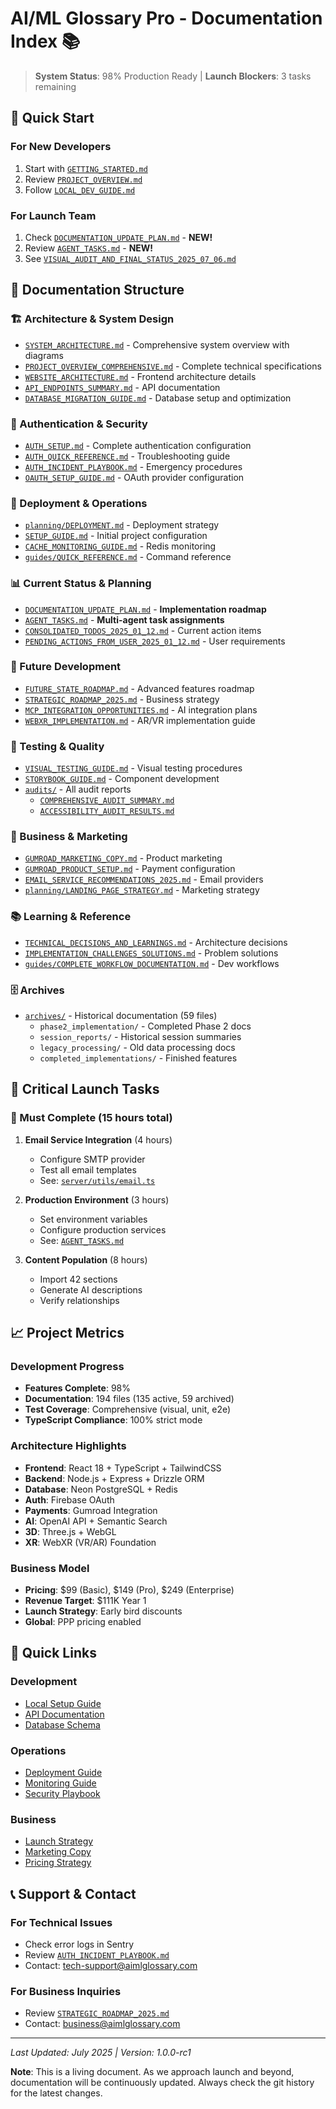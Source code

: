 # AI/ML Glossary Pro - Documentation Index 📚

> **System Status**: 98% Production Ready | **Launch Blockers**: 3 tasks remaining

## 🚀 Quick Start

### For New Developers
1. Start with [`GETTING_STARTED.md`](./GETTING_STARTED.md)
2. Review [`PROJECT_OVERVIEW.md`](./PROJECT_OVERVIEW.md)
3. Follow [`LOCAL_DEV_GUIDE.md`](./LOCAL_DEV_GUIDE.md)

### For Launch Team
1. Check [`DOCUMENTATION_UPDATE_PLAN.md`](./DOCUMENTATION_UPDATE_PLAN.md) - **NEW!**
2. Review [`AGENT_TASKS.md`](./AGENT_TASKS.md) - **NEW!**
3. See [`VISUAL_AUDIT_AND_FINAL_STATUS_2025_07_06.md`](./VISUAL_AUDIT_AND_FINAL_STATUS_2025_07_06.md)

## 📂 Documentation Structure

### 🏗️ Architecture & System Design
- [`SYSTEM_ARCHITECTURE.md`](./SYSTEM_ARCHITECTURE.md) - Comprehensive system overview with diagrams
- [`PROJECT_OVERVIEW_COMPREHENSIVE.md`](./PROJECT_OVERVIEW_COMPREHENSIVE.md) - Complete technical specifications
- [`WEBSITE_ARCHITECTURE.md`](./WEBSITE_ARCHITECTURE.md) - Frontend architecture details
- [`API_ENDPOINTS_SUMMARY.md`](./API_ENDPOINTS_SUMMARY.md) - API documentation
- [`DATABASE_MIGRATION_GUIDE.md`](./DATABASE_MIGRATION_GUIDE.md) - Database setup and optimization

### 🔐 Authentication & Security
- [`AUTH_SETUP.md`](./AUTH_SETUP.md) - Complete authentication configuration
- [`AUTH_QUICK_REFERENCE.md`](./AUTH_QUICK_REFERENCE.md) - Troubleshooting guide
- [`AUTH_INCIDENT_PLAYBOOK.md`](./AUTH_INCIDENT_PLAYBOOK.md) - Emergency procedures
- [`OAUTH_SETUP_GUIDE.md`](./OAUTH_SETUP_GUIDE.md) - OAuth provider configuration

### 🚀 Deployment & Operations
- [`planning/DEPLOYMENT.md`](./planning/DEPLOYMENT.md) - Deployment strategy
- [`SETUP_GUIDE.md`](./SETUP_GUIDE.md) - Initial project configuration
- [`CACHE_MONITORING_GUIDE.md`](./CACHE_MONITORING_GUIDE.md) - Redis monitoring
- [`guides/QUICK_REFERENCE.md`](./guides/QUICK_REFERENCE.md) - Command reference

### 📊 Current Status & Planning
- [`DOCUMENTATION_UPDATE_PLAN.md`](./DOCUMENTATION_UPDATE_PLAN.md) - **Implementation roadmap**
- [`AGENT_TASKS.md`](./AGENT_TASKS.md) - **Multi-agent task assignments**
- [`CONSOLIDATED_TODOS_2025_01_12.md`](./CONSOLIDATED_TODOS_2025_01_12.md) - Current action items
- [`PENDING_ACTIONS_FROM_USER_2025_01_12.md`](./PENDING_ACTIONS_FROM_USER_2025_01_12.md) - User requirements

### 🎯 Future Development
- [`FUTURE_STATE_ROADMAP.md`](./FUTURE_STATE_ROADMAP.md) - Advanced features roadmap
- [`STRATEGIC_ROADMAP_2025.md`](./STRATEGIC_ROADMAP_2025.md) - Business strategy
- [`MCP_INTEGRATION_OPPORTUNITIES.md`](./MCP_INTEGRATION_OPPORTUNITIES.md) - AI integration plans
- [`WEBXR_IMPLEMENTATION.md`](./WEBXR_IMPLEMENTATION.md) - AR/VR implementation guide

### 🧪 Testing & Quality
- [`VISUAL_TESTING_GUIDE.md`](./VISUAL_TESTING_GUIDE.md) - Visual testing procedures
- [`STORYBOOK_GUIDE.md`](./STORYBOOK_GUIDE.md) - Component development
- [`audits/`](./audits/) - All audit reports
  - [`COMPREHENSIVE_AUDIT_SUMMARY.md`](./audits/COMPREHENSIVE_AUDIT_SUMMARY.md)
  - [`ACCESSIBILITY_AUDIT_RESULTS.md`](./audits/ACCESSIBILITY_AUDIT_RESULTS.md)

### 💼 Business & Marketing
- [`GUMROAD_MARKETING_COPY.md`](./GUMROAD_MARKETING_COPY.md) - Product marketing
- [`GUMROAD_PRODUCT_SETUP.md`](./GUMROAD_PRODUCT_SETUP.md) - Payment configuration
- [`EMAIL_SERVICE_RECOMMENDATIONS_2025.md`](./EMAIL_SERVICE_RECOMMENDATIONS_2025.md) - Email providers
- [`planning/LANDING_PAGE_STRATEGY.md`](./planning/LANDING_PAGE_STRATEGY.md) - Marketing strategy

### 📚 Learning & Reference
- [`TECHNICAL_DECISIONS_AND_LEARNINGS.md`](./TECHNICAL_DECISIONS_AND_LEARNINGS.md) - Architecture decisions
- [`IMPLEMENTATION_CHALLENGES_SOLUTIONS.md`](./IMPLEMENTATION_CHALLENGES_SOLUTIONS.md) - Problem solutions
- [`guides/COMPLETE_WORKFLOW_DOCUMENTATION.md`](./guides/COMPLETE_WORKFLOW_DOCUMENTATION.md) - Dev workflows

### 🗄️ Archives
- [`archives/`](./archives/) - Historical documentation (59 files)
  - `phase2_implementation/` - Completed Phase 2 docs
  - `session_reports/` - Historical session summaries
  - `legacy_processing/` - Old data processing docs
  - `completed_implementations/` - Finished features

## 🎯 Critical Launch Tasks

### 🔴 Must Complete (15 hours total)

1. **Email Service Integration** (4 hours)
   - Configure SMTP provider
   - Test all email templates
   - See: [`server/utils/email.ts`](../server/utils/email.ts)

2. **Production Environment** (3 hours)
   - Set environment variables
   - Configure production services
   - See: [`AGENT_TASKS.md`](./AGENT_TASKS.md#task-d1-production-environment-configuration-critical---3-hours)

3. **Content Population** (8 hours)
   - Import 42 sections
   - Generate AI descriptions
   - Verify relationships

## 📈 Project Metrics

### Development Progress
- **Features Complete**: 98%
- **Documentation**: 194 files (135 active, 59 archived)
- **Test Coverage**: Comprehensive (visual, unit, e2e)
- **TypeScript Compliance**: 100% strict mode

### Architecture Highlights
- **Frontend**: React 18 + TypeScript + TailwindCSS
- **Backend**: Node.js + Express + Drizzle ORM
- **Database**: Neon PostgreSQL + Redis
- **Auth**: Firebase OAuth
- **Payments**: Gumroad Integration
- **AI**: OpenAI API + Semantic Search
- **3D**: Three.js + WebGL
- **XR**: WebXR (VR/AR) Foundation

### Business Model
- **Pricing**: $99 (Basic), $149 (Pro), $249 (Enterprise)
- **Revenue Target**: $111K Year 1
- **Launch Strategy**: Early bird discounts
- **Global**: PPP pricing enabled

## 🔗 Quick Links

### Development
- [Local Setup Guide](./LOCAL_DEV_GUIDE.md)
- [API Documentation](./API_ENDPOINTS_SUMMARY.md)
- [Database Schema](./DATABASE_MIGRATION_GUIDE.md)

### Operations
- [Deployment Guide](./planning/DEPLOYMENT.md)
- [Monitoring Guide](./CACHE_MONITORING_GUIDE.md)
- [Security Playbook](./AUTH_INCIDENT_PLAYBOOK.md)

### Business
- [Launch Strategy](./STRATEGIC_ROADMAP_2025.md)
- [Marketing Copy](./GUMROAD_MARKETING_COPY.md)
- [Pricing Strategy](./GUMROAD_PRODUCT_SETUP.md)

## 📞 Support & Contact

### For Technical Issues
- Check error logs in Sentry
- Review [`AUTH_INCIDENT_PLAYBOOK.md`](./AUTH_INCIDENT_PLAYBOOK.md)
- Contact: tech-support@aimlglossary.com

### For Business Inquiries
- Review [`STRATEGIC_ROADMAP_2025.md`](./STRATEGIC_ROADMAP_2025.md)
- Contact: business@aimlglossary.com

---

*Last Updated: July 2025 | Version: 1.0.0-rc1*

**Note**: This is a living document. As we approach launch and beyond, documentation will be continuously updated. Always check the git history for the latest changes.